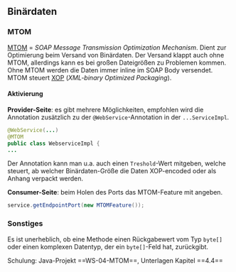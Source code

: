 ## Binärdaten

### MTOM
[MTOM](http://de.wikipedia.org/wiki/SOAP_Message_Transmission_Optimization_Mechanism) = *SOAP Message Transmission Optimization Mechanism*. Dient zur Optimierung beim Versand von Binärdaten. Der Versand klappt auch ohne MTOM, allerdings kann es bei großen Dateigrößen zu Problemen kommen.
Ohne MTOM werden die Daten immer inline im SOAP Body versendet.
MTOM steuert [XOP](http://de.wikipedia.org/wiki/XML-binary_Optimized_Packaging) (*XML-binary Optimized Packaging*).

#### Aktivierung
**Provider-Seite**: es gibt mehrere Möglichkeiten, empfohlen wird die  Annotation zusätzlich zu der `@WebService`-Annotation in der `...ServiceImpl`.
``` Java
@WebService(...)
@MTOM
public class WebserviceImpl {
...
```
Der Annotation kann man u.a. auch einen `Treshold`-Wert mitgeben, welche steuert, ab welcher Binärdaten-Größe die Daten XOP-encoded oder als Anhang verpackt werden.

**Consumer-Seite**: beim Holen des Ports das MTOM-Feature mit angeben.
``` Java
service.getEndpointPort(new MTOMFeature());
```

### Sonstiges
Es ist unerheblich, ob eine Methode einen Rückgabewert vom Typ `byte[]` oder einen komplexen Datentyp, der ein `byte[]`-Feld hat, zurückgibt.

Schulung: Java-Projekt ==WS-04-MTOM==, Unterlagen Kapitel ==4.4==